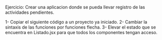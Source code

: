 Ejercicio: Crear una aplicacion donde se pueda llevar registro de las actividades pendientes.

1- Copiar el siguiente código a un proyecto ya iniciado.
2- Cambiar la sintaxis de las funciones por funciones flecha.
3- Elevar el estado que se encuentra en Listado.jsx para que todos los componentes tengan acceso.


